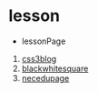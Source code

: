 # lesson

* lessonPage
1. [css3blog](https://github.com/viviier/lesson/tree/master/css3blog)
2. [blackwhitesquare](https://github.com/viviier/lesson/tree/master/blackwhitesquare)
3. [necedupage](https://github.com/viviier/lesson/tree/master/necedupage)